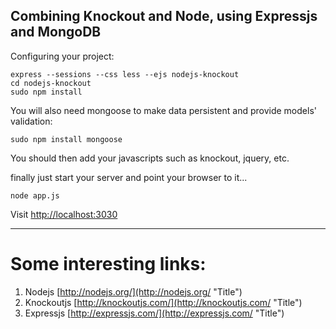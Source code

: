 
Combining Knockout and Node, using Expressjs and MongoDB
--------

Configuring your project:

````
express --sessions --css less --ejs nodejs-knockout
cd nodejs-knockout
sudo npm install
````

You will also need mongoose to make data persistent and provide models' validation:
````
sudo npm install mongoose
````

You should then add your javascripts such as knockout, jquery, etc.

finally just start your server and point your browser to it...
````
node app.js
````
Visit [http://localhost:3030](http://localhost:3030 "Title")



--------
Some interesting links:
===============

1. Nodejs [http://nodejs.org/](http://nodejs.org/ "Title")
1. Knockoutjs [http://knockoutjs.com/](http://knockoutjs.com/ "Title")
1. Expressjs [http://expressjs.com/](http://expressjs.com/ "Title")
